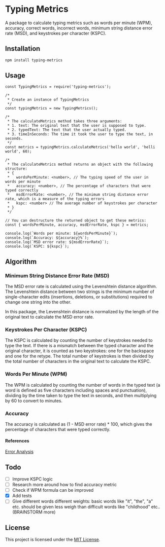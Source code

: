 # Typing Metrics

A package to calculate typing metrics such as words per minute (WPM), accuracy, correct words, incorrect words, minimum string distance error rate (MSD), and keystrokes per character (KSPC).

## Installation

```bash
npm install typing-metrics
```

## Usage

```
const TypingMetrics = require('typing-metrics');

/*
 * Create an instance of TypingMetrics
 */
const typingMetrics = new TypingMetrics();

/*
 * The calculateMetrics method takes three arguments:
 * 1. text: The original text that the user is supposed to type.
 * 2. typedText: The text that the user actually typed.
 * 3. timeInSeconds: The time it took the user to type the text, in seconds.
 */
const metrics = typingMetrics.calculateMetrics('hello world', 'helli world', 60);

/*
 * The calculateMetrics method returns an object with the following structure:
 * {
 *   wordsPerMinute: <number>, // The typing speed of the user in words per minute
 *   accuracy: <number>, // The percentage of characters that were typed correctly
 *   msdErrorRate: <number>, // The minimum string distance error rate, which is a measure of the typing errors
 *   kspc: <number> // The average number of keystrokes per character
 * }
 */

// You can destructure the returned object to get these metrics:
const { wordsPerMinute, accuracy, msdErrorRate, kspc } = metrics;

console.log(`Words per minute: ${wordsPerMinute}`);
console.log(`Accuracy: ${accuracy}%`);
console.log(`MSD error rate: ${msdErrorRate}`);
console.log(`KSPC: ${kspc}`);

```

## Algorithm

### Minimum String Distance Error Rate (MSD)

The MSD error rate is calculated using the Levenshtein distance algorithm. The Levenshtein distance between two strings is the minimum number of single-character edits (insertions, deletions, or substitutions) required to change one string into the other.

In this package, the Levenshtein distance is normalized by the length of the original text to calculate the MSD error rate.

### Keystrokes Per Character (KSPC)

The KSPC is calculated by counting the number of keystrokes needed to type the text. If there is a mismatch between the typed character and the original character, it is counted as two keystrokes: one for the backspace and one for the retype. The total number of keystrokes is then divided by the total number of characters in the original text to calculate the KSPC.

### Words Per Minute (WPM)

The WPM is calculated by counting the number of words in the typed text (a word is defined as five characters including spaces and punctuation), dividing by the time taken to type the text in seconds, and then multiplying by 60 to convert to minutes.

### Accuracy

The accuracy is calculated as (1 - MSD error rate) * 100, which gives the percentage of characters that were typed correctly.

#### References

[Error Analysis](https://en.wikipedia.org/wiki/Typing#Error_analysis "https://en.wikipedia.org/wiki/Typing#Error_analysis")

## Todo

* [ ] Improve KSPC logic
* [ ] Research more around how to find accuracy metric
* [ ] Check if WPM formula can be improved
* [X] Add tests
* [ ] Give different words different weights: basic words like "it", "the", "a" etc. should be given less weigh than difficult words like "childhood" etc.. (BRAINSTORM more)

## License

This project is licensed under the [MIT License](LICENSE).
